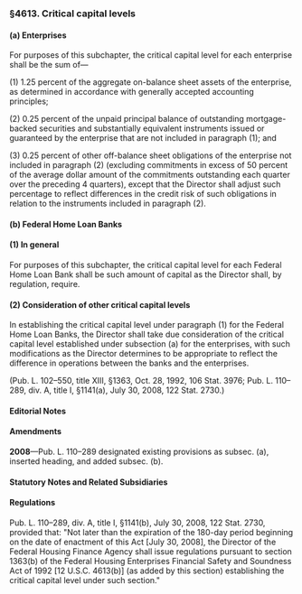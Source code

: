 ### §4613. Critical capital levels ###

#### (a) Enterprises ####

For purposes of this subchapter, the critical capital level for each enterprise shall be the sum of—

(1) 1.25 percent of the aggregate on-balance sheet assets of the enterprise, as determined in accordance with generally accepted accounting principles;

(2) 0.25 percent of the unpaid principal balance of outstanding mortgage-backed securities and substantially equivalent instruments issued or guaranteed by the enterprise that are not included in paragraph (1); and

(3) 0.25 percent of other off-balance sheet obligations of the enterprise not included in paragraph (2) (excluding commitments in excess of 50 percent of the average dollar amount of the commitments outstanding each quarter over the preceding 4 quarters), except that the Director shall adjust such percentage to reflect differences in the credit risk of such obligations in relation to the instruments included in paragraph (2).

#### (b) Federal Home Loan Banks ####

#### (1) In general ####

For purposes of this subchapter, the critical capital level for each Federal Home Loan Bank shall be such amount of capital as the Director shall, by regulation, require.

#### (2) Consideration of other critical capital levels ####

In establishing the critical capital level under paragraph (1) for the Federal Home Loan Banks, the Director shall take due consideration of the critical capital level established under subsection (a) for the enterprises, with such modifications as the Director determines to be appropriate to reflect the difference in operations between the banks and the enterprises.

(Pub. L. 102–550, title XIII, §1363, Oct. 28, 1992, 106 Stat. 3976; Pub. L. 110–289, div. A, title I, §1141(a), July 30, 2008, 122 Stat. 2730.)

#### **Editorial Notes** ####

#### Amendments ####

**2008**—Pub. L. 110–289 designated existing provisions as subsec. (a), inserted heading, and added subsec. (b).

#### **Statutory Notes and Related Subsidiaries** ####

#### Regulations ####

Pub. L. 110–289, div. A, title I, §1141(b), July 30, 2008, 122 Stat. 2730, provided that: "Not later than the expiration of the 180-day period beginning on the date of enactment of this Act [July 30, 2008], the Director of the Federal Housing Finance Agency shall issue regulations pursuant to section 1363(b) of the Federal Housing Enterprises Financial Safety and Soundness Act of 1992 [12 U.S.C. 4613(b)] (as added by this section) establishing the critical capital level under such section."